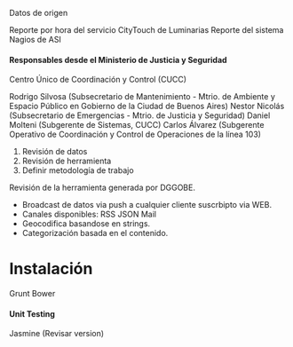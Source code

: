 Datos de origen

Reporte por hora del servicio CityTouch de Luminarias
Reporte del sistema Nagios de ASI


#### Responsables desde el Ministerio de Justicia y Seguridad

Centro Único de Coordinación y Control (CUCC)

Rodrigo Silvosa (Subsecretario de Mantenimiento - Mtrio. de Ambiente y Espacio Público en Gobierno de la Ciudad de Buenos Aires)
Nestor Nicolás (Subsecretario de Emergencias  - Mtrio. de Justicia y Seguridad)
Daniel Molteni (Subgerente de Sistemas, CUCC)
Carlos Álvarez (Subgerente Operativo de Coordinación y Control de Operaciones de la línea 103)


1. Revisión de datos
2. Revisión de herramienta
3. Definir metodología de trabajo

Revisión de la herramienta generada por DGGOBE.

- Broadcast de datos via push a cualquier cliente suscrbipto via WEB.
- Canales disponibles:
	RSS
	JSON
	Mail
- Geocodifica basandose en strings.
- Categorización basada en el contenido.


# Instalación

Grunt
Bower

#### Unit Testing

Jasmine (Revisar version)